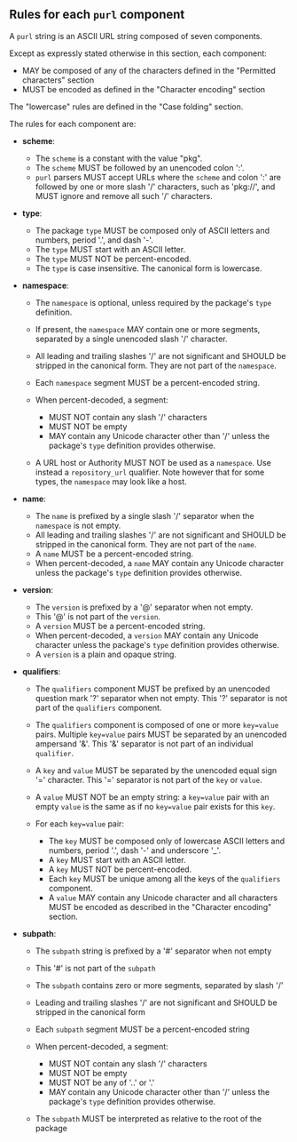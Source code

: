 ## Rules for each `purl` component

A `purl` string is an ASCII URL string composed of seven components.

Except as expressly stated otherwise in this section, each component:

- MAY be composed of any of the characters defined in the "Permitted characters" section
- MUST be encoded as defined in the "Character encoding" section

The "lowercase" rules are defined in the "Case folding" section.

The rules for each component are:

- **scheme**:

  - The `scheme` is a constant with the value "pkg".
  - The `scheme` MUST be followed by an unencoded colon ':'.
  - `purl` parsers MUST accept URLs where the `scheme` and colon ':' are
    followed by one or more slash '/' characters, such as 'pkg://', and MUST
    ignore and remove all such '/' characters.


- **type**:

  - The package `type` MUST be composed only of ASCII letters and numbers,
    period '.', and dash '-'.
  - The `type` MUST start with an ASCII letter.
  - The `type` MUST NOT be percent-encoded.
  - The `type` is case insensitive. The canonical form is lowercase.


- **namespace**:

  - The `namespace` is optional, unless required by the package's `type` definition.
  - If present, the `namespace` MAY contain one or more segments, separated
    by a single unencoded slash '/' character.
  - All leading and trailing slashes '/' are not significant and SHOULD be
    stripped in the canonical form. They are not part of the `namespace`.
  - Each `namespace` segment MUST be a percent-encoded string.
  - When percent-decoded, a segment:

    - MUST NOT contain any slash '/' characters
    - MUST NOT be empty
    - MAY contain any Unicode character other than '/' unless the package's
      `type` definition provides otherwise.

  - A URL host or Authority MUST NOT be used as a `namespace`. Use instead a
    `repository_url` qualifier. Note however that for some types, the
    `namespace` may look like a host.


- **name**:

  - The `name` is prefixed by a single slash '/' separator when the
    `namespace` is not empty.
  - All leading and trailing slashes '/' are not significant and SHOULD be
    stripped in the canonical form. They are not part of the `name`.
  - A `name` MUST be a percent-encoded string.
  - When percent-decoded, a `name` MAY contain any Unicode character unless
    the package's `type` definition provides otherwise.


- **version**:

  - The `version` is prefixed by a '@' separator when not empty.
  - This '@' is not part of the `version`.
  - A `version` MUST be a percent-encoded string.
  - When percent-decoded, a `version` MAY contain any Unicode character unless
    the package's `type` definition provides otherwise.
  - A `version` is a plain and opaque string.


- **qualifiers**:

  - The `qualifiers` component MUST be prefixed by an unencoded question
    mark '?' separator when not empty. This '?' separator is not part of the
    `qualifiers` component.
  - The `qualifiers` component is composed of one or more `key=value`
    pairs. Multiple `key=value` pairs MUST be separated by an
    unencoded ampersand '&'. This '&' separator is not part of an
    individual `qualifier`.
  - A `key` and `value` MUST be separated by the unencoded equal sign '='
    character. This '=' separator is not part of the `key` or `value`.
  - A `value` MUST NOT be an empty string: a `key=value` pair with an
    empty `value` is the same as if no `key=value` pair exists for this
    `key`.

  - For each `key=value` pair:

    - The `key` MUST be composed only of lowercase ASCII letters and numbers,
      period '.', dash '-' and underscore '_'.
    - A `key` MUST start with an ASCII letter.
    - A `key` MUST NOT be percent-encoded.
    - Each `key` MUST be unique among all the keys of the `qualifiers`
      component.
    - A `value` MAY contain any Unicode character and all characters MUST be
      encoded as described in the "Character encoding" section.


- **subpath**:
  - The `subpath` string is prefixed by a '#' separator when not empty
  - This '#' is not part of the `subpath`
  - The `subpath` contains zero or more segments, separated by slash '/'
  - Leading and trailing slashes '/' are not significant and SHOULD be stripped
    in the canonical form
  - Each `subpath` segment MUST be a percent-encoded string
  - When percent-decoded, a segment:

    - MUST NOT contain any slash '/' characters
    - MUST NOT be empty
    - MUST NOT be any of '..' or '.'
    - MAY contain any Unicode character other than '/' unless the package's
      `type` definition provides otherwise.

  - The `subpath` MUST be interpreted as relative to the root of the package
